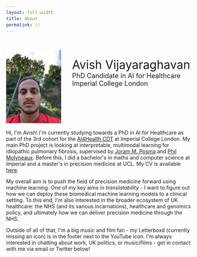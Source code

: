 ```yaml
---
layout: full-width
title: About
permalink: //
---
```




<div style="display:table;">
    <div class="headshot" style="float:left">
        <img style="max-width:150px; padding-top:30px; padding-right:30px" src="../assets/img/me.jpg">
    </div>
    <div style="float: right">
        <br><br><br>
        <span style="font-size: xx-large ;">Avish Vijayaraghavan</span> 
        <div style="font-size:18px">PhD Candidate in AI for Healthcare</div>
        <div style="font-size:18px">Imperial College London</div>
    </div>
</div>


Hi, I'm Avish! I'm currently studying towards a PhD in AI for Healthcare as part of the 3rd cohort for the [AI4Health CDT](https://ai4health.io/) at Imperial College London. My main PhD project is looking at interpretable, multimodal learning for idiopathic pulmonary fibrosis, supervised by [Joram M. Posma](https://www.imperial.ac.uk/people/j.posma11) and [Phil Molyneaux](https://www.imperial.ac.uk/people/p.molyneaux). Before this, I did a bachelor's in maths and computer science at Imperial and a master's in precision medicine at UCL. My CV is available [here](../assets/files/CV_231221.pdf).

My overall aim is to push the field of precision medicine forward using machine learning. One of my key aims in *translatability* - I want to figure out how we can deploy these biomedical machine learning models to a clinical setting. To this end, I'm also interested in the broader ecosystem of UK healthcare: the NHS (and its various incarnations), healthcare and genomics policy, and ultimately how we can deliver precision medicine through the NHS.

Outside of all of that, I'm a big music and film fan - my Letterboxd (currently missing an icon) is in the footer next to the YouTube icon. I'm always interested in chatting about work, UK politics, or music/films - get in contact with me via email or Twitter below!


<!---
bundle exec jekyll serve -w --baseurl=""
git add . && git commit -m "[...]" && git push origin master && rake
-->


